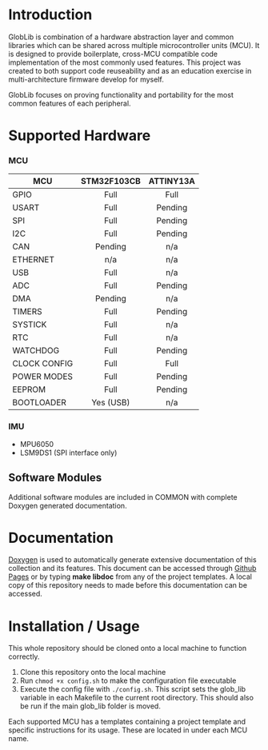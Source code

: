 # Introduction

GlobLib is combination of a hardware abstraction layer and common libraries which can be 
shared across multiple microcontroller units (MCU). It is designed to provide boilerplate,
cross-MCU compatible code implementation of the most commonly used features. This project 
was created to both support code reuseability and as an education exercise in multi-architecture firmware develop for myself.

GlobLib focuses on proving functionality and portability for the most common features 
of each peripheral. 

# Supported Hardware

### MCU

|MCU            |STM32F103CB        |ATTINY13A      | 
|---------------|:-----------------:|:-------------:|
|GPIO           |Full               |Full           |
|USART          |Full               |Pending        |
|SPI            |Full               |Pending        |
|I2C            |Full               |Pending        |
|CAN            |Pending            |n/a            |
|ETHERNET       |n/a                |n/a            |
|USB            |Full               |n/a            |
|ADC            |Full               |Pending        |
|DMA            |Pending            |n/a            |
|TIMERS         |Full               |Pending        |
|SYSTICK        |Full               |n/a            |
|RTC            |Full               |n/a            |
|WATCHDOG       |Full               |Pending        |
|CLOCK CONFIG   |Full               |Full           |
|POWER MODES    |Full               |Pending        |
|EEPROM         |Full               |Pending        |
|BOOTLOADER     |Yes (USB)          |n/a            |

### IMU

-   MPU6050
-   LSM9DS1 (SPI interface only)

## Software Modules

Additional software modules are included in COMMON with complete Doxygen generated
documentation.

# Documentation

[Doxygen](http://www.stack.nl/~dimitri/doxygen/index.html) is used to automatically
generate extensive documentation of this collection and its features. This document
can be accessed through [Github Pages](https://stuianna.github.io/globLib/doc/doxygen/html/index.html) or by typing **make libdoc** from any of the project templates. A local copy of this repository needs to made before this documentation can be accessed.

# Installation / Usage

This whole repository should be cloned onto a local machine to function correctly.

 1. Clone this repository onto the local machine
 2. Run `chmod +x config.sh` to make the configuration file executable
 3. Execute the config file with `./config.sh`. This script sets the glob_lib variable in each Makefile to the current root directory. This should also be run if the main glob_lib folder is moved.

Each supported MCU has a templates containing a project template and specific 
instructions for its usage. These are located in under each MCU name.
